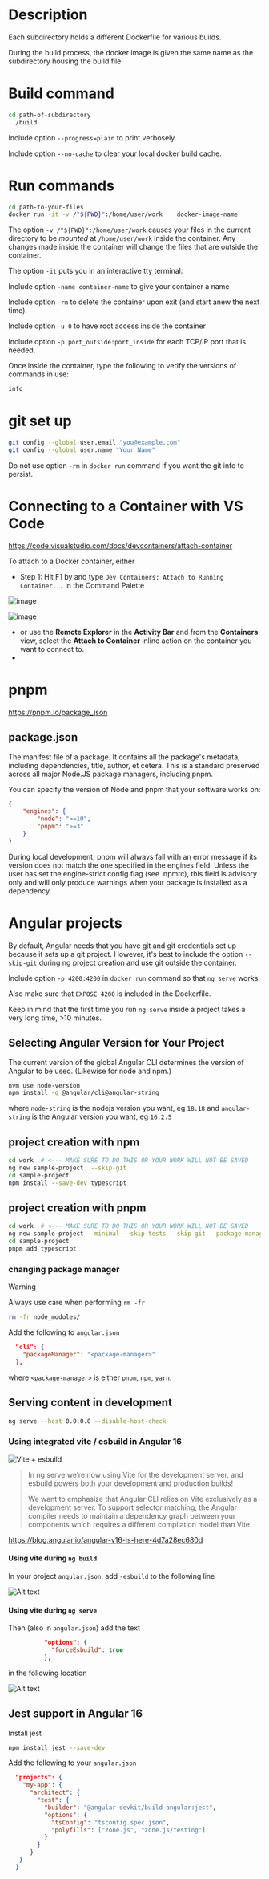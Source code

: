 
# Description 

Each subdirectory holds a different Dockerfile for various builds.

During the build process, the docker image is given the same name as the subdirectory housing the build file.


# Build command

```bash 
cd path-of-subdirectory
../build 
```

Include option `--progress=plain` to print verbosely.

Include option `--no-cache` to clear your local docker build cache.

# Run commands


```bash
cd path-to-your-files
docker run -it -v /"${PWD}":/home/user/work    docker-image-name
```

The option `-v /"${PWD}":/home/user/work` causes your files in the current directory to be *mounted* at `/home/user/work` inside the container. Any changes made inside the container will change the files that are outside the container.

The option `-it` puts you in an interactive tty terminal.

Include option `-name container-name` to give your container a name

Include option `-rm` to delete the container upon exit (and start anew the next time).

Include option `-u 0` to have root access inside the container

Include option `-p port_outside:port_inside` for each TCP/IP port that is needed.

Once inside the container, type the following to verify the versions of commands in use:

```bash
info
```


# git set up

```bash
git config --global user.email "you@example.com"
git config --global user.name "Your Name"
```

Do not use option `-rm` in `docker run` command if you want the git info to persist.


# Connecting to a Container with VS Code

https://code.visualstudio.com/docs/devcontainers/attach-container  

To attach to a Docker container, either 

- Step 1: Hit F1 by and type `Dev Containers: Attach to Running Container...` in the Command Palette

 
![image](https://github.com/ron2015schmitt/docker/assets/11559541/310d7f53-9b23-4077-a33d-760e16535896)

![image](https://github.com/ron2015schmitt/docker/assets/11559541/761bc60d-6030-42c2-a78f-657141d75d6d)


- or use the **Remote Explorer** in the **Activity Bar** and from the **Containers** view, select the **Attach to Container** inline action on the container you want to connect to.
- 


# pnpm

https://pnpm.io/package_json 

## package.json

The manifest file of a package. It contains all the package's metadata, including dependencies, title, author, et cetera. This is a standard preserved across all major Node.JS package managers, including pnpm.

You can specify the version of Node and pnpm that your software works on:

```json
{
    "engines": {
        "node": ">=10",
        "pnpm": ">=3"
    }
}
```

During local development, pnpm will always fail with an error message if its version does not match the one specified in the engines field.
Unless the user has set the engine-strict config flag (see .npmrc), this field is advisory only and will only produce warnings when your package is installed as a dependency.


# Angular projects

By default, Angular needs that you have git and git credentials set up because it sets up a git project.  However, it's best to include the option `--skip-git` during ng project creation and use git outside the container.

Include option `-p 4200:4200` in `docker run` command so that `ng serve` works.

Also make sure that `EXPOSE 4200` is included in the Dockerfile.

Keep in mind that the first time you run `ng serve` inside a project takes a very long time, >10 minutes.


## Selecting Angular Version for Your Project

The current version of the global Angular CLI determines the version of Angular to be used.  (Likewise for node and npm.)

```bash
nvm use node-version
npm install -g @angular/cli@angular-string
```

where `node-string` is the nodejs version you want, eg `18.18` and `angular-string` is the Angular version you want, eg `16.2.5`

## project creation with npm
```bash
cd work  # <--- MAKE SURE TO DO THIS OR YOUR WORK WILL NOT BE SAVED
ng new sample-project  --skip-git
cd sample-project
npm install --save-dev typescript
```

## project creation with pnpm
```bash
cd work  # <--- MAKE SURE TO DO THIS OR YOUR WORK WILL NOT BE SAVED
ng new sample-project --minimal --skip-tests --skip-git --package-manager=pnpm
cd sample-project
pnpm add typescript
```

### changing package manager


> [!WARNING]
> Always use care when performing `rm -fr`

```bash
rm -fr node_modules/
```

Add the following to `angular.json`
```json
  "cli": {
    "packageManager": "<package-manager>"
  },
```

where `<package-manager>` is either `pnpm`, `npm`, `yarn`.


## Serving content in development

```bash
ng serve --host 0.0.0.0 --disable-host-check
```

### Using integrated vite / esbuild in Angular 16

![Vite + esbuild](vite_esbuild.png)

>In ng serve we’re now using Vite for the development server, and esbuild powers both your development and production builds!
>
>We want to emphasize that Angular CLI relies on Vite exclusively as a development server. To support selector matching, the Angular compiler needs to maintain a dependency graph between your components which requires a different compilation model than Vite.


https://blog.angular.io/angular-v16-is-here-4d7a28ec680d


#### Using vite during `ng build`

In your project `angular.json`, add `-esbuild` to the following line

![Alt text](image-3.png)


#### Using vite during `ng serve`

Then (also in `angular.json`) add the text
```json
          "options": {
            "forceEsbuild": true
          },
```

in the following location

![Alt text](image-2.png)


## Jest support in Angular 16

Install jest

```bash
npm install jest --save-dev
```

Add the following to your `angular.json`
```json
  "projects": {
    "my-app": {
      "architect": {
        "test": {
          "builder": "@angular-devkit/build-angular:jest",
          "options": {
            "tsConfig": "tsconfig.spec.json",
            "polyfills": ["zone.js", "zone.js/testing"]
          }
        }
      }
   }
  }
```
